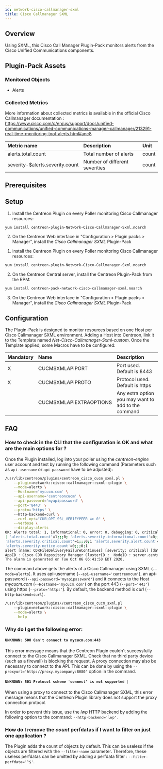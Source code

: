 ```yaml
---
id: network-cisco-callmanager-sxml
title: Cisco Callmanager SXML
---
```


## Overview

Using SXML, this Cisco Call Manager Plugin-Pack monitors alerts from the Cisco Unified Communications components.

## Plugin-Pack Assets

### Monitored Objects

* Alerts

### Collected Metrics

More information about collected metrics is available in the official Cisco Callmanager documentation : 
https://www.cisco.com/c/en/us/support/docs/unified-communications/unified-communications-manager-callmanager/213291-real-time-monitoring-tool-alerts.html#anc8

<!--DOCUSAURUS_CODE_TABS-->

<!--Alerts-->

| Metric name                      | Description                         | Unit  |
| :------------------------------- | :---------------------------------- | :---- |
| alerts.total.count               | Total number of alerts              | count |
| severity-$alerts.severity.count  | Number of different severities      | count |

<!--END_DOCUSAURUS_CODE_TABS-->

## Prerequisites

## Setup

<!--DOCUSAURUS_CODE_TABS-->

<!--Online IMP Licence & IT-100 Editions-->

1. Install the Centreon Plugin on every Poller monitoring Cisco Callmanager resources:

```bash
yum install centreon-plugin-Network-Cisco-Callmanager-Sxml.noarch
```

2. On the Centreon Web interface in "Configuration > Plugin packs > Manager", install the *Cisco Callmanager SXML* Plugin-Pack

<!--Offline IMP License-->

1. Install the Centreon Plugin on every Poller monitoring Cisco Callmanager resources:

```bash
yum install centreon-plugin-Network-Cisco-Callmanager-Sxml.noarch
```

2. On the Centreon Central server, install the Centreon Plugin-Pack from the RPM:

```bash
yum install centreon-pack-network-cisco-callmanager-sxml.noarch
```

3. On the Centreon Web interface in "Configuration > Plugin packs > Manager", install the *Cisco Callmanager SXML* Plugin-Pack

<!--END_DOCUSAURUS_CODE_TABS-->

## Configuration

The Plugin-Pack is designed to monitor resources based on one Host per Cisco Callmanager SXML environment. 
Adding a Host into Centreon, link it to the Template named *Net-Cisco-Callmanager-Sxml-custom*.
Once the Template applied, some Macros have to be configured:

| Mandatory   | Name                     | Description                                         |
| :---------- | :----------------------- | :-------------------------------------------------- |
| X           | CUCMSXMLAPIPORT          | Port used. Default is 8443                          |          
| X           | CUCMSXMLAPIPROTO         | Protocol used. Default is https                     |
|             | CUCMSXMLAPIEXTRAOPTIONS  | Any extra option you may want to add to the command |

## FAQ

### How to check in the CLI that the configuration is OK and what are the main options for ?

Once the Plugin installed, log into your poller using the *centreon-engine* user account and test by running the following command
(Parameters such as ```api-username``` or ```api-password``` have to be adjusted):

```bash
/usr/lib/centreon/plugins/centreon_cisco_cucm_sxml.pl \
    --plugin=network::cisco::callmanager::sxml::plugin \
	--mode=alerts \
	--Hostname='mycucm.com' \
	--api-username='centreoncucm' \
	--api-password='myapipassword' \
	--port='8443' \
	--proto='https' \ 
	--http-backend=curl \
	--curl-opt="CURLOPT_SSL_VERIFYPEER => 0" \
	--verbose \
	--display-alerts
OK: Alerts total: 1, informational: 0, error: 0, debugging: 0, critical: 1, alert: 0, warning: 0, emergency: 0, notice: 0 
| 'alerts.total.count'=1;;;0; 'alerts.severity.informational.count'=0;;;0;1 'alerts.severity.error.count'=0;;;0;1 'alerts.severity.debugging.count'=0;;;0;1 
'alerts.severity.critical.count'=1;;;0;1 'alerts.severity.alert.count'=0;;;0;1 'alerts.severity.warning.count'=0;;;0;1 'alerts.severity.emergency.count'=0;;;0;1 
'alerts.severity.notice.count'=0;;;0;1
alert [name: CDRFileDeliveryFailureContinues] [severity: critical] [date: Tue Oct  6 05:42:12 2020]:  BillingServerAddress : 172.28.172.105 
AppID : Cisco CDR Repository Manager ClusterID :  NodeID : server.centreon.com  TimeStamp : Tue Oct 06 05:41:50 EDT 2020. 
The alarm is generated on Tue Oct 06 05:41:50 EDT 2020.	
```

The command above gets the alerts of a Cisco Callmanager using SXML (```--mode=alerts```).
It uses api-username (```--api-username='centreoncum'```), an api-password (```--api-password='myapipassword'```)
and it connects to the Host _mycucm.com_ (```--Hostname='mycucm.com'```) 
on the port 443 (```--port='443'```) using https (```--proto='https'```).
By default, the backend method is _curl_ (```--http-backend=curl```).

```bash
/usr/lib/centreon/plugins//centreon_cisco_cucm_sxml.pl 
	--plugin=network::cisco::callmanager::sxml::plugin \
	--mode=alerts \
	--help
```

### Why do I get the following error: 

#### ```UNKNOWN: 500 Can't connect to mycucm.com:443```

This error message means that the Centreon Plugin couldn't successfully connect to the Cisco Callmanager SXML.
Check that no third party device (such as a firewall) is blocking the request.
A proxy connection may also be necessary to connect to the API. This can be done by using the ```--proxyurl='http://proxy.mycompany:8080'``` option in the command.

#### ```UNKNOWN: 501 Protocol scheme 'connect' is not supported |``` 

When using a proxy to connect to the Cisco Callmanager SXML, this error message means that the Centreon Plugin library does not support
the proxy connection protocol.

In order to prevent this issue, use the *lwp* HTTP backend by adding the following option to the command: ```--http-backend='lwp'```.

### How do I remove the *count* perfdatas if I want to filter on just one application ?

The Plugin adds the count of objects by default. This can be useless if the objects are filtered with the ```--filter-name``` parameter.
Therefore, these useless perfdatas can be omitted by adding a perfdata filter : ```--filter-perfdata='^$'```.
